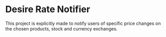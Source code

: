 # Desire Rate Notifier

This project is explicitly made to notify users of specific price changes on the chosen products, stock and currency exchanges.
